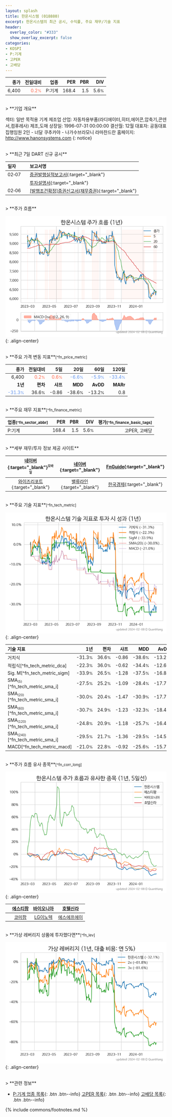 ```yaml
---
layout: splash
title: 한온시스템 (018880)
excerpt: 한온시스템의 최근 공시, 수익률, 주요 재무/기술 지표
header:
  overlay_color: "#333"
  show_overlay_excerpt: false
categories:
- KOSPI
- P:기계
- 고PER
- 고배당
---
```


| **종가** | **전일대비** | **업종** | **PER** | **PBR** | **DIV** |
| -------: | -----------: | -------: | ------: | ------: | ------: |
| 6,400 | <span style="color: tomato">0.2<small>%</small></span> | P:기계 | 168.4 | 1.5 | 5.6<small>%</small> |

<!-- more -->

<br>
> **기업 개요**<a id="company"></a>

섹터: 일반 목적용 기계 제조업  산업: 자동차용부품(라디에이터,히터,에어콘,압축기,콘덴서,컴퓨레사) 제조,도매  상장일: 1996-07-31 00:00:00  결산월: 12월  대표자: 공동대표집행임원 2인 - 너달 쿠추카야 - 나가수브라모니 라마찬드란  홈페이지: http://www.hanonsystems.com  {: notice}

<br>
> **최근 7일 DART 신규 공시**<a id="dart"></a>

| **일자** |      | **보고서명** |
| :------- | :--- | :----------- |
| 02&#x2011;07 | | [증권발행실적보고서](https://dart.fss.or.kr/dsaf001/main.do?rcpNo=20240207000623){:target="_blank"} |
|  | | [투자설명서](https://dart.fss.or.kr/dsaf001/main.do?rcpNo=20240207000040){:target="_blank"} |
| 02&#x2011;06 | | [[발행조건확정]증권신고서(채무증권)](https://dart.fss.or.kr/dsaf001/main.do?rcpNo=20240206000601){:target="_blank"} |

<br>
> **주가 흐름**<a id="price"></a>

![018880](/stock/images/018880.png){: .align-center}

<br>
> **주요 가격 변동 지표**<small>[^fn_price_metric]</small>

| **종가** | **전일대비** | **5일** | **20일** | **60일** | **120일** |
| -------: | -----------: | ------: | -------: | -------: | --------: |
| 6,400 | <span style="color: tomato">0.2<small>%</small></span> | <span style="color: tomato">0.6<small>%</small></span> | <span style="color: cornflowerblue">-6.6<small>%</small></span> | <span style="color: cornflowerblue">-5.9<small>%</small></span> | <span style="color: cornflowerblue">-33.4<small>%</small></span> |
| **1년** | **편차** | **샤프** | **MDD** | **AvDD** | **MARr** |
| <span style="color: cornflowerblue">-31.3<small>%</small></span> | 36.6<small>%</small> | -0.86 | -38.6<small>%</small> | -13.2<small>%</small> | 0.8 |

<br>
> **주요 재무 지표**<small>[^fn_finance_metric]</small>

| **업종**<small>[^fn_sector_abbr]</small> | **PER** | **PBR** | **DIV** | **평가**<small>[^fn_finance_basic_tags]</small> |
| :--------------------------------------- | ------: | ------: | ------: | ----------------------------------------------: |
| P:기계 | 168.4 | 1.5 | 5.6<small>%</small> | 고PER, 고배당 |

<br>
> **세부 재무/투자 정보 제공 사이트**

| [네이버](https://m.stock.naver.com/domestic/stock/018880/finance/summary){:target="_blank"}<sup><small>모바일</small></sup> | [네이버](https://finance.naver.com/item/coinfo.naver?code=018880){:target="_blank"} | [FnGuide](https://comp.fnguide.com/SVO2/ASP/SVD_Invest.asp?gicode=A018880&MenuYn=Y){:target="_blank"} |
| :---: | :---: | :---: |
| [와이즈리포트](https://comp.wisereport.co.kr/company/c1040001.aspx?cmp_cd=018880){:target="_blank"} | [밸류라인](https://www.valueline.co.kr/finance/summary/018880){:target="_blank"} | [한국경제](https://markets.hankyung.com/stock/018880/financial-summary){:target="_blank"} |

<br>
> **주요 기술 지표**<small>[^fn_tech_metric]</small>


![018880](/stock/images/018880_tech.png){: .align-center}

| **기술 지표** | **1년** | **편차** | **샤프** | **MDD** | **AvDD** |
| :------------ | ------: | -----------: | -------: | ------: | -------: |
| 거치식 | -31.3<small>%</small> | 36.6<small>%</small> | -0.86 | -38.6<small>%</small> | -13.2<small>%</small> |
| 적립식[^fn_tech_metric_dca] | -22.3<small>%</small> | 36.0<small>%</small> | -0.62 | -34.4<small>%</small> | -12.6<small>%</small> |
| Sig. M[^fn_tech_metric_sigm] | -33.9<small>%</small> | 26.5<small>%</small> | -1.28 | -37.5<small>%</small> | -16.8<small>%</small> |
| SMA<small><sub>(5)</sub></small>[^fn_tech_metric_sma_i] | -27.5<small>%</small> | 25.2<small>%</small> | -1.09 | -28.4<small>%</small> | -17.7<small>%</small> |
| SMA<small><sub>(20)</sub></small>[^fn_tech_metric_sma_i] | -30.0<small>%</small> | 20.4<small>%</small> | -1.47 | -30.9<small>%</small> | -17.7<small>%</small> |
| SMA<small><sub>(60)</sub></small>[^fn_tech_metric_sma_i] | -30.7<small>%</small> | 24.9<small>%</small> | -1.23 | -32.3<small>%</small> | -18.4<small>%</small> |
| SMA<small><sub>(120)</sub></small>[^fn_tech_metric_sma_i] | -24.8<small>%</small> | 20.9<small>%</small> | -1.18 | -25.7<small>%</small> | -16.4<small>%</small> |
| SMA<small><sub>(240)</sub></small>[^fn_tech_metric_sma_i] | -29.5<small>%</small> | 21.7<small>%</small> | -1.36 | -29.5<small>%</small> | -14.5<small>%</small> |
| MACD[^fn_tech_metric_macd] | -21.0<small>%</small> | 22.8<small>%</small> | -0.92 | -25.6<small>%</small> | -15.7<small>%</small> |

<br>
> **주가 흐름 유사 종목**<a id="corr"></a><small>[^fn_corr_long]</small>

![018880](/stock/images/018880_corr.png){: .align-center}

|       | [에스티팜](/237690/) | [바이오니아](/064550/) | [호텔신라](/008770/) |
| :---: | :------------------------------------: | :------------------------------------: | :------------------------------------: |
|       | [코미팜](/041960/) | [LG이노텍](/011070/) | [에스에프에이](/056190/) |

<br>
> **가상 레버리지 상품에 투자했다면**<a id="2x"></a><small>[^fn_lev]</small>

![018880](/stock/images/018880_2x.png){: .align-center}

<br>
> **관련 정보**

- [P:기계 업종 목록](/stats/sector/kospi_업종_기계_종목/){: .btn .btn--info} [고PER 목록](/fn/fn_high_per/){: .btn .btn--info} [고배당 목록](/fn/fn_high_div/){: .btn .btn--info}

{% include commons/footnotes.md %}